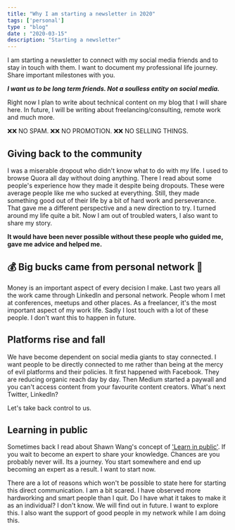 ```yaml
---
title: "Why I am starting a newsletter in 2020"
tags: ['personal']
type : "blog"
date : "2020-03-15"
description: "Starting a newsletter"
---
```

I am starting a newsletter to connect with my social media friends and to stay in touch with them. I want to document my professional life journey. Share important milestones with you.

***I want us to be long term friends. Not a soulless entity on social media.***

Right now I plan to write about technical content on my blog that I will share here. In future, I will be writing about freelancing/consulting, remote work and much more.

❌❌ NO SPAM. ❌❌ NO PROMOTION. ❌❌ NO SELLING THINGS.

## Giving back to the community
I was a miserable dropout who didn't know what to do with my life. I used to browse Quora all day without doing anything. There I read about some people's experience how they made it despite being dropouts. These were average people like me who sucked at everything. Still, they made something good out of their life by a bit of hard work and perseverance. That gave me a different perspective and a new direction to try. I turned around my life quite a bit. Now I am out of troubled waters, I also want to share my story.

**It would have been never possible without these people who guided me, gave me advice and helped me.**

## 💰 Big bucks came from personal network 🤑
Money is an important aspect of every decision I make. Last two years all the work came through LinkedIn and personal network. People whom I met at conferences, meetups and other places. As a freelancer, it's the most important aspect of my work life. Sadly I lost touch with a lot of these people. I don't want this to happen in future.

## Platforms rise and fall
We have become dependent on social media giants to stay connected. I want people to be directly connected to me rather than being at the mercy of evil platforms and their policies. It first happened with Facebook. They are reducing organic reach day by day. Then Medium started a paywall and you can't access content from your favourite content creators.  What's next Twitter, LinkedIn?

Let's take back control to us.

## Learning in public
Sometimes back I read about Shawn Wang's concept of ['Learn in public'](https://www.swyx.io/writing/learn-in-public/). If you wait to become an expert to share your knowledge. Chances are you probably never will. Its a journey. You start somewhere and end up becoming an expert as a result. I want to start now.

There are a lot of reasons which won't be possible to state here for starting this direct communication. I am a bit scared. I have observed more hardworking and smart people than I quit. Do I have what it takes to make it as an individual? I don't  know. We will find out in future. I want to explore this. I also want the support of good people in my network while I am doing this.